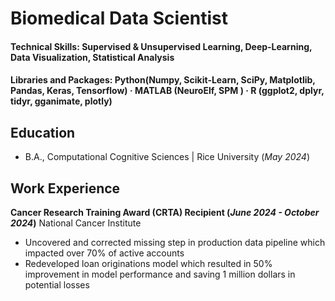 # Biomedical Data Scientist

#### Technical Skills: Supervised & Unsupervised Learning, Deep-Learning, Data Visualization, Statistical Analysis
#### Libraries and Packages:  Python(Numpy, Scikit-Learn, SciPy, Matplotlib, Pandas, Keras, Tensorflow) · MATLAB (NeuroElf, SPM ) · R (ggplot2, dplyr, tidyr, gganimate, plotly)

## Education	        		
- B.A., Computational Cognitive Sciences | Rice University (_May 2024_)

## Work Experience
**Cancer Research Training Award (CRTA) Recipient (_June 2024 - October 2024_)**
National Cancer Institute
- Uncovered and corrected missing step in production data pipeline which impacted over 70% of active accounts
- Redeveloped loan originations model which resulted in 50% improvement in model performance and saving 1 million dollars in potential losses
